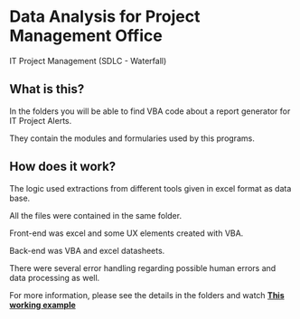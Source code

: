 # Data Analysis for Project Management Office
IT Project Management (SDLC - Waterfall)

## What is this?
In the folders you will be able to find VBA code about a report generator for IT Project Alerts.

They contain the modules and formularies used by this programs.

## How does it work?
The logic used extractions from different tools given in excel format as data base. 

All the files were contained in the same folder.

Front-end was excel and some UX elements created with VBA.

Back-end was VBA and excel datasheets.

There were several error handling regarding possible human errors and data processing as well.

For more information, please see the details in the folders and watch [**This working example**](https://youtu.be/wxJ1JsdVFV0)


